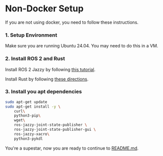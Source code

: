 # Non-Docker Setup
If you are not using docker, you need to follow these instructions.

### 1. Setup Environment
Make sure you are running Ubuntu 24.04. You may need to do this in a VM.

### 2. Install ROS 2 and Rust
Install ROS 2 Jazzy by following [this tutorial](https://docs.ros.org/en/jazzy/Installation.html).

Install Rust by following [these directions](https://doc.rust-lang.org/cargo/getting-started/installation.html).

### 3. Install you apt dependencies
```bash
sudo apt-get update 
sudo apt-get install -y \
    curl\
    python3-pip\
    wget\
    ros-jazzy-joint-state-publisher \
    ros-jazzy-joint-state-publisher-gui \
    ros-jazzy-xacro\
    python3-pykdl
```

You're a supestar, now you are ready to continue to [README.md](/README.md).